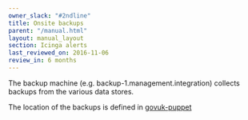 ```yaml
---
owner_slack: "#2ndline"
title: Onsite backups
parent: "/manual.html"
layout: manual_layout
section: Icinga alerts
last_reviewed_on: 2016-11-06
review_in: 6 months
---
```


The backup machine (e.g. backup-1.management.integration) collects
backups from the various data stores.

The location of the backups is defined in
[govuk-puppet](https://github.com/alphagov/govuk-puppet/blob/master/modules/govuk/manifests/node/s_backup.pp)

